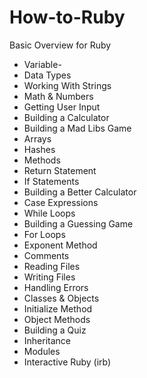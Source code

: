 # How-to-Ruby

Basic Overview for Ruby

- Variable-
- Data Types
- Working With Strings
- Math & Numbers
- Getting User Input
- Building a Calculator
- Building a Mad Libs Game
- Arrays
- Hashes
- Methods
- Return Statement
- If Statements
- Building a Better Calculator
- Case Expressions
- While Loops
- Building a Guessing Game
- For Loops
- Exponent Method
- Comments
- Reading Files
- Writing Files
- Handling Errors
- Classes & Objects
- Initialize Method
- Object Methods
- Building a Quiz
- Inheritance
- Modules
- Interactive Ruby (irb)
